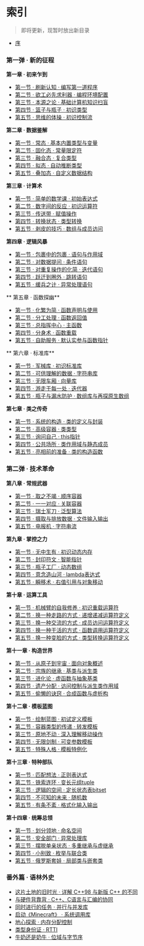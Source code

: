 # 索引

> 即将更新，现暂时放出新目录

* [序](first.md)

### 第一弹 · 新的征程

**第一章 · 初来乍到**

* [第一节 · 刷新认知 · 编写第一道程序](1/1-1.md)
* [第二节 · 欲工必先求利器 · 编程环境配置](1/1-2.md)
* [第三节 · 本源之论 · 基础计算机知识扫盲](1/1-3.md)
* [第四节 · 篮子与瓶子 · 初识类型](1/1-4.md)
* [第五节 · 思维的体操 · 初识控制流](1/1-5.md)

**第二章 · 数据鉴解**

* [第一节 · 常态 · 基本内置类型与变量](1/2-1.md)
* [第二节 · 固化态 · 常量限定符](1/2-2.md)
* [第三节 · 融合态 · 复合类型](1/2-3.md)
* [第四节 · 拟态 · 自动推断类型](1/2-4.md)
* [第五节 · 叠加态 · 自定义数据结构](1/2-5.md)

**第三章 · 计算术**

* [第一节 · 简单的数学课 · 初始表达式](1/3-1.md)
* [第二节 · 数字间的反应 · 初识运算符](1/3-2.md)
* [第三节 · 传送带 · 赋值操作](1/3-3.md)
* [第四节 · 转换状态 · 类型转换](1/3-4.md)
* [第五节 · 剥皮的技巧 · 数组与成员访问](1/3-5.md)

**第四章 · 逻辑风暴**

* [第一节 · 包裹中的包裹 · 语句与作用域](1/4-1.md)
* [第二节 · 对数据提问 · 条件语句](1/4-2.md)
* [第三节 · 对重复操作的化简 · 迭代语句](1/4-3.md)
* [第四节 · 跃迁到圈外 · 跳转语句](1/4-4.md)
* [第五节 · 缓兵之计 · 异常处理语句](1/4-5.md)

** 第五章 · 函数探幽**

* [第一节 · 化繁为简 · 函数声明与使用](1/5-1.md)
* [第二节 · 分工处理 · 函数返回值](1/5-2.md)
* [第三节 · 总指挥中心 · 主函数](1/5-3.md)
* [第四节 · 分身术 · 函数重载](1/5-4.md)
* [第五节 · 自助服务 · 默认实参与函数指针](1/5-5.md)

** 第六章 · 标准库**

* [第一节 · 军械库 · 初识标准库](1/6.md)
* [第二节 · 可供理解的数据 · 字符串库](1/6-2.md)
* [第三节 · 无限车厢 · 向量库](1/6-3.md)
* [第四节 · 游走于每一处 · 迭代器](1/6-4.md)
* [第五节 · 瓶子与漏水防护 · 数组库与再探原生数组](1/6-5.md)

**第七章 · 类之传奇**

* [第一节 · 系统的构造 · 类的定义与封装](1/7-1.md)
* [第二节 · 高级容器 · 类类型](1/7-2.md)
* [第三节 · 询问自己 · this指针](1/7-3.md)
* [第四节 · 公共场所 · 类作用域与静态成员](1/7-4.md)
* [第五节 · 亮相前的准备 · 类的构造函数](1/7-5.md)

### 第二弹 · 技术革命

**第八章 · 常规武器**

* [第一节 · 取之不竭 · 顺序容器](2/8-1.md)
* [第二节 · 一一对应 · 关联容器](2/8-2.md)
* [第三节 · 瑞士军刀 · 泛型算法](2/8-3.md)
* [第四节 · 摄取与排放数据 · 文件输入输出](2/8-4.md)
* [第五节 · 电报机 · 字符串流](2/8-5.md)

**第九章 · 掌控之力**

* [第一节 · 无中生有 · 初识动态内存](2/9-1.md)
* [第二节 · 封印符文 · 智能指针](2/9-2.md)
* [第三节 · 瓶子工厂 · 动态数组](2/9-3.md)
* [第四节 · 意念造山河 · lambda表达式](2/9-4.md)
* [第五节 · 瞬移术 · 右值引用与对象移动](2/9-5.md)

**第十章 · 运算工具**

* [第一节 · 机械臂的自我修养 · 初识重载运算符](2/10-1.md)
* [第二节 · 换一种走路的方式 · 递增递减运算符定义](2/10-2.md)
* [第三节 · 换一种交流的方式 · 成员访问运算符定义](2/10-3.md)
* [第四节 · 换一种干活的方式 · 函数调用运算符定义](2/10-4.md)
* [第五节 · 换一种变脸的方式 · 类型转换运算符定义](2/10-5.md)

**第十一章 · 构造世界**

* [第一节 · 从原子到宇宙 · 面向对象概述](2/11-1.md)
* [第二节 · 宗族的继承 · 基类与派生类](2/11-2.md)
* [第三节 · 进化论 · 虚函数与抽象基类](2/11-3.md)
* [第四节 · 遗产分配 · 访问控制与派生类作用域](2/11-4.md)
* [第五节 · 偷懒的诀窍 · 合成函数与虚析构](2/11-5.md)


**第十二章 · 模板蓝图**

* [第一节 · 绘制蓝图 · 初试定义模板](2/12-1.md)
* [第二节 · 容器类型的传递 · 转发模板](2/12-2.md)
* [第三节 · 原地不动 · 深入理解移动操作](2/12-3.md)
* [第四节 · 无限剑制 · 可变参数模板](2/12-4.md)
* [第五节 · 特殊人格 · 模板特例化](2/12-5.md)

**第十三章 · 特种部队**

* [第一节 · 匹配想法 · 正则表达式](2/13-1.md)
* [第二节 · 铁索连环 · 变长元组tuple](2/13-2.md)
* [第三节 · 逻辑的空间 · 定长状态表bitset](2/13-3.md)
* [第四节 · 不可知的未来 · 随机数](2/13-4.md)
* [第五节 · 有条不紊 · 格式化输入输出](2/13-5.md)

**第十四章 · 统筹总领**

* [第一节 · 划分领地 · 命名空间](2/14-1.md)
* [第二节 · 安全部门 · 异常处理库](2/14-2.md)
* [第三节 · 摆脱单亲状态 · 多重继承与虚继承](2/14-3.md)
* [第四节 · 小别致 · 枚举与联合类](2/14-4.md)
* [第五节 · 俄罗斯套娃 · 局部类与嵌套类](2/14-5.md)

### 番外篇 · 语林外史

* [这片土地的旧时光 · 详解 C++98 与新版 C++ 的不同](ex/1.md)
* [与硬件背靠背 · C++、C语言与汇编的协同](ex/2.md)
* [同时进行的任务 · 并行与并发库](ex/3.md)
* [启动《Minecraft》 · 系统调用库](ex/4.md)
* [地心探索 · 内存分配控制](ex/5.md)
* [类型身份证 · RTTI](ex/6.md)
* [牛奶还是奶牛 · 位域与字节序](ex/7.md)
